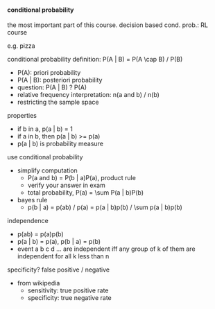 #### conditional probability

the most important part of this course. decision based cond. prob.: RL course

e.g. pizza

conditional probability definition: P(A | B) = P(A \cap B) / P(B)
- P(A): priori probability
- P(A | B): posteriori probability
- question: P(A | B) ? P(A)
- relative frequency interpretation: n(a and b) / n(b)
- restricting the sample space

properties
- if b in a, p(a | b) = 1
- if a in b, then p(a | b) >= p(a)
- p(a | b) is probability measure

use conditional probability
- simplify computation
    - P(a and b) = P(b | a)P(a), product rule
    - verify your answer in exam
    - total probability, P(a) = \sum P(a | b)P(b)
- bayes rule
    - p(b | a) = p(ab) / p(a) = p(a | b)p(b) / \sum p(a | b)p(b)

independence
- p(ab) = p(a)p(b)
- p(a | b) = p(a), p(b | a) = p(b)
- event a b c d ... are independent iff any group of k of them are independent for all k less than n

specificity? false positive / negative
- from wikipedia
    - sensitivity: true positive rate
    - specificity: true negative rate
